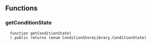 


## Functions
### getConditionState
```solidity
  function getConditionState(
  ) public returns (enum ConditionStoreLibrary.ConditionState)
```




